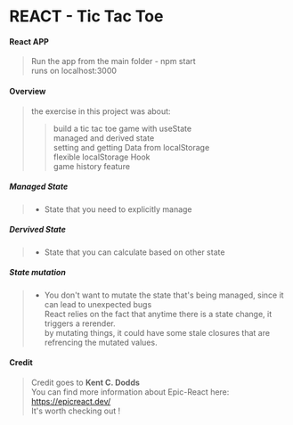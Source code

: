 # REACT - Tic Tac Toe

#### React APP
> Run the app from the main folder - npm start</br>
> runs on localhost:3000</br>

#### Overview
> the exercise in this project was about:</br>
>> build a tic tac toe game with useState</br>
>> managed and derived state</br>
>> setting and getting Data from localStorage</br>
>> flexible localStorage Hook</br>
>> game history feature</br>

##### Managed State 
> - State that you need to explicitly manage </br>

##### Dervived State
> - State that you can calculate based on other state</br>

##### State mutation
> - You don't want to mutate the state that's being managed, since it can lead to unexpected bugs</br>
React relies on the fact that anytime there is a state change, it triggers a rerender. </br>
by mutating things, it could have some stale closures that are refrencing the mutated values.</br>

#### Credit
> Credit goes to **Kent C. Dodds** </br>
> You can find more information about Epic-React here:</br> 
> https://epicreact.dev/</br>
> It's worth checking out !
